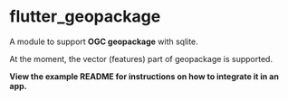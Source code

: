 # flutter_geopackage

A module to support **OGC geopackage** with sqlite.

At the moment, the vector (features) part of geopackage is supported.

**View the example README for instructions on how to integrate it in an app.**


